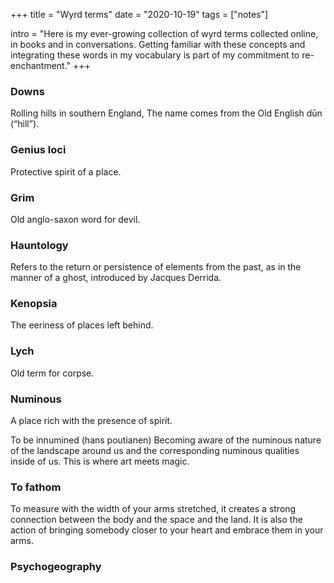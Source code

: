 +++
title = "Wyrd terms"
date = "2020-10-19"
tags = ["notes"]

intro = "Here is my ever-growing collection of wyrd terms collected online, in books and in conversations. Getting familiar with these concepts and integrating these words in my vocabulary is part of my commitment to re-enchantment."
+++

### Downs
Rolling hills in southern England, The name comes from the Old English dūn (“hill”).

### Genius loci
Protective spirit of a place.

### Grim
Old anglo-saxon word for devil.

### Hauntology
Refers to the return or persistence of elements from the past, as in the manner of a ghost, introduced by Jacques Derrida.

### Kenopsia
The eeriness of places left behind.

### Lych
Old term for corpse.

### Numinous
A place rich with the presence of spirit.

To be innumined (hans poutianen)
Becoming aware of the numinous nature of the landscape around us and the corresponding numinous qualities inside of us. This is where art meets magic.

### To fathom
To measure with the width of your arms stretched, it creates a strong connection between the body and the space and the land. It is also the action of bringing somebody closer to your heart and embrace them in your arms.

### Psychogeography
